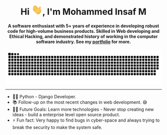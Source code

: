 <div align="center">
<h1 align="center">Hi <img width="35" src="img/waving.gif">, I'm Mohammed Insaf M</h1>
<h4 align="center">A software enthusiast with 5+ years of experience in developing robust code for high-volume business products. Skilled in Web developing and Ethical Hacking, and demonstrated history of working in the computer software industry. See my <a href="https://insafweb.in" target="_blank">portfolio</a> for more.</h4>
</div>

<div align="center">
  <a href="https://insafweb.in"><img src="img/grid-snake.svg" alt="Snake" /></a>
</div>

-----

- 👨‍💻 Python - Django Developer.
- 📚 Follow-up on the most recent changes in web development. 😅
- 💪🏼 Future Goals: Learn more technologies - Never stop creating new ideas - build a enterprise level open source product.
- ⚡ Fun fact: Very happy to find bugs in cyber-space and always trying to break the security to make the system safe.